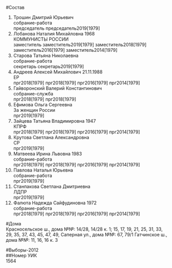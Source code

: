 #Состав  
1. Трошин Дмитрий Юрьевич  
    собрание-работа  
    председатель председатель2019[1979]  
2. Лобанова Наталия Михайловна 1968  
    КОММУНИСТЫ РОССИИ  
    заместитель заместитель2019[1979] заместитель2018[1979] заместитель2016[1979] заместитель2014[1979]  
3. Старова Татьяна Николаевна  
    собрание-работа  
    секретарь секретарь2019[1979]  
4. Андреев Алексей Михайлович 21.11.1988  
    ЕР  
    прг2018[1979] прг2018[1979] прг2016[1979] прг2014[1979]  
5. Гайворонский Валерий Константинович  
    собрание-служба  
    прг2018[1979] прг2018[1979]  
6. Ефимова Ольга Сергеевна  
    За женщин России  
    прг2019[1979]  
7. Зайцева Татьяна Владимировна 1947  
    КПРФ  
    прг2018[1979] прг2018[1979] прг2016[1979] прг2014[1979]  
8. Крутова Светлана Александровна  
    СР  
    прг2019[1979]  
9. Матвеева Ирина Львовна 1983  
    собрание-работа  
    прг2018[1979] прг2018[1979] прг2016[1979] прг2014[1979]  
10. Павлова Наталья Юрьевна  
    собрание-работа  
    прг2019[1979]  
11. Станпакова Светлана Дмитриевна  
    ЛДПР  
    прг2019[1979]  
12. Фалюта Надежда Сайфудиновна 1972  
    собрание-работа  
    прг2018[1979] прг2018[1979] прг2016[1979] прг2014[1979]  
  
#Дома  
Красносельское ш., дома №№: 14/28, 14/28 к. 1; 15, 17, 19, 21, 25, 31, 33, 29, 35, 37, 43, 45, 47, 49,  Саперная ул., дома №№: 67, 79/1 Гатчинское ш., дома №№: 11, 16, 16 к. 3  
  
#Выборы-2012  
##Номер УИК  
1564  
